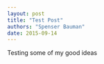 ```yaml
---
layout: post
title: "Test Post"
authors: "Spenser Bauman"
date: 2015-09-14
---
```


Testing some of my good ideas

